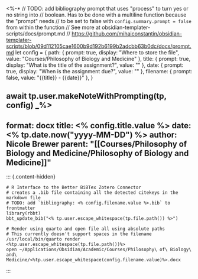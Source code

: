 <%-*
// TODO: add bibliography prompt that uses "process" to turn yes or no string into
// boolean. Has to be done with a multiline function because the "prompt" needs
// to be set to false with `config.summary.prompt = false` from within the function
// See more at obsidian-templater-scripts/docs/prompt.md
// https://github.com/mihaiconstantin/obsidian-templater-scripts/blob/09d112105cae1600b9d192b6199b2adcbb63b0dc/docs/prompt.md
let config = {
	path: {
		prompt: true,
		display: "Where to store the file",
		value: "Courses/Philosophy of Biology and Medicine"
    },
    title: {
	    prompt: true,
	    display: "What is the title of the assignment?",
	    value: ""
    },
    date: {
        prompt: true,
        display: "When is the assignment due?",
        value: ""
    },
    filename: {
	    prompt: false,
	    value: "{{title}} - {{date}}"
	},
}

await tp.user.makeNoteWithPrompting(tp, config)
_%>
---
format: docx
title: <% config.title.value %>
date: <% tp.date.now("yyyy-MM-DD") %>
author: Nicole Brewer
parent: "[[Courses/Philosophy of Biology and Medicine/Philosophy of Biology and Medicine]]"
---

::: {.content-hidden}

```run-r
# R Interface to the Better BiBTex Zotero Connector
# creates a .bib file containing all the detected citekeys in the markdown file
# TODO: add `bibliography: <% config.filename.value %>.bib` to frontmatter
library(rbbt)
bbt_update_bib("<% tp.user.escape_whitespace(tp.file.path()) %>")
```

```run-shell
# Render using quarto and open file all using absolute paths
# This currently doesn't support spaces in the filename 
/usr/local/bin/quarto render <%tp.user.escape_whitespace(tp.file.path())%>
open ~/Applications/Obsidian/Academic/Courses/Philosophy\ of\ Biology\ and\ Medicine/<%tp.user.escape_whitespace(config.filename.value)%>.docx
```
:::




